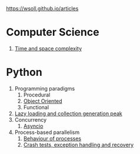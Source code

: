 https://wsoll.github.io/articles

# Computer Science
1. [Time and space complexity](computer-science/time-and-space-complexity.md)

# Python
1. Programming paradigms
   1. Procedural
   2. [Object Oriented](python/1-2-object-oriented-programming.md)
   3. Functional
2. [Lazy loading and collection generation peak](python/2-lazy-loading-and-collection-generation-peak.md)
3. Concurrency
    1. [Asyncio](python/3-1-asyncio.md)
4. Process-based parallelism
   1. [Behaviour of processes](python/4-1-behaviour-of-process.md)
   2. [Crash tests, exception handling and recovery](python/4-2-crash-test-exc-handling-and-recovery.md)
